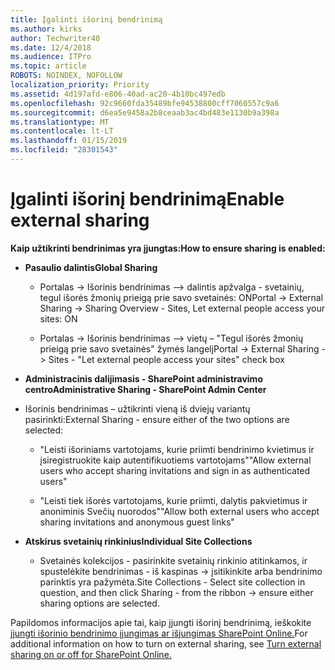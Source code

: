 ```yaml
---
title: Įgalinti išorinį bendrinimą
ms.author: kirks
author: Techwriter40
ms.date: 12/4/2018
ms.audience: ITPro
ms.topic: article
ROBOTS: NOINDEX, NOFOLLOW
localization_priority: Priority
ms.assetid: 4d197afd-e806-40ad-ac20-4b10bc497edb
ms.openlocfilehash: 92c9660fda35489bfe94538800cff7060557c9a6
ms.sourcegitcommit: d6ea5e9458a2b8ceaab3ac4bd483e1130b9a398a
ms.translationtype: MT
ms.contentlocale: lt-LT
ms.lasthandoff: 01/15/2019
ms.locfileid: "28301543"
---
```

# <a name="enable-external-sharing"></a><span data-ttu-id="3268e-102">Įgalinti išorinį bendrinimą</span><span class="sxs-lookup"><span data-stu-id="3268e-102">Enable external sharing</span></span>

 <span data-ttu-id="3268e-103">**Kaip užtikrinti bendrinimas yra įjungtas:**</span><span class="sxs-lookup"><span data-stu-id="3268e-103">**How to ensure sharing is enabled:**</span></span>
  
- <span data-ttu-id="3268e-104">**Pasaulio dalintis**</span><span class="sxs-lookup"><span data-stu-id="3268e-104">**Global Sharing**</span></span>
    
  - <span data-ttu-id="3268e-105">Portalas -\> Išorinis bendrinimas –\> dalintis apžvalga - svetainių, tegul išorės žmonių prieigą prie savo svetainės: ON</span><span class="sxs-lookup"><span data-stu-id="3268e-105">Portal -\> External Sharing -\> Sharing Overview - Sites, Let external people access your sites: ON</span></span>
    
  - <span data-ttu-id="3268e-106">Portalas -\> Išorinis bendrinimas –\> vietų – "Tegul išorės žmonių prieigą prie savo svetainės" žymės langelį</span><span class="sxs-lookup"><span data-stu-id="3268e-106">Portal -\> External Sharing -\> Sites - "Let external people access your sites" check box</span></span>
    
- <span data-ttu-id="3268e-107">**Administracinis dalijimasis - SharePoint administravimo centro**</span><span class="sxs-lookup"><span data-stu-id="3268e-107">**Administrative Sharing - SharePoint Admin Center**</span></span>
    
- <span data-ttu-id="3268e-108">Išorinis bendrinimas – užtikrinti vieną iš dviejų variantų pasirinkti:</span><span class="sxs-lookup"><span data-stu-id="3268e-108">External Sharing - ensure either of the two options are selected:</span></span>
    
  - <span data-ttu-id="3268e-109">"Leisti išoriniams vartotojams, kurie priimti bendrinimo kvietimus ir įsiregistruokite kaip autentifikuotiems vartotojams"</span><span class="sxs-lookup"><span data-stu-id="3268e-109">"Allow external users who accept sharing invitations and sign in as authenticated users"</span></span>
    
  - <span data-ttu-id="3268e-110">"Leisti tiek išorės vartotojams, kurie priimti, dalytis pakvietimus ir anoniminis Svečių nuorodos"</span><span class="sxs-lookup"><span data-stu-id="3268e-110">"Allow both external users who accept sharing invitations and anonymous guest links"</span></span>
    
- <span data-ttu-id="3268e-111">**Atskirus svetainių rinkinius**</span><span class="sxs-lookup"><span data-stu-id="3268e-111">**Individual Site Collections**</span></span>
    
  - <span data-ttu-id="3268e-112">Svetainės kolekcijos - pasirinkite svetainių rinkinio atitinkamos, ir spustelėkite bendrinimas - iš kaspinas -\> įsitikinkite arba bendrinimo parinktis yra pažymėta.</span><span class="sxs-lookup"><span data-stu-id="3268e-112">Site Collections - Select site collection in question, and then click Sharing - from the ribbon -\> ensure either sharing options are selected.</span></span>
    
<span data-ttu-id="3268e-113">Papildomos informacijos apie tai, kaip įjungti išorinį bendrinimą, ieškokite [įjungti išorinio bendrinimo įjungimas ar išjungimas SharePoint Online.](https://go.microsoft.com/fwlink/?linkid=2047681&amp;clcid=0x409)</span><span class="sxs-lookup"><span data-stu-id="3268e-113">For additional information on how to turn on external sharing, see [Turn external sharing on or off for SharePoint Online.](https://go.microsoft.com/fwlink/?linkid=2047681&amp;clcid=0x409)</span></span>
  

